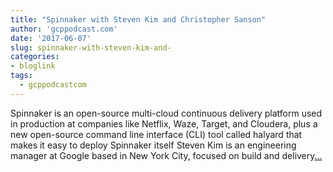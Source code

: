 ```yaml
---
title: "Spinnaker with Steven Kim and Christopher Sanson"
author: 'gcppodcast.com'
date: '2017-06-07'
slug: spinnaker-with-steven-kim-and-
categories:
- bloglink
tags:
  - gcppodcastcom
---
```


Spinnaker is an open-source multi-cloud continuous delivery platform used in production at companies like Netflix, Waze, Target, and Cloudera, plus a new open-source command line interface (CLI) tool called halyard that makes it easy to deploy Spinnaker itself Steven Kim is an engineering manager at Google based in New York City, focused on build and delivery[... <i class="fas fa-external-link-alt"></i>](https://www.gcppodcast.com/post/episode-80-spinnaker-with-steven-kim-and-christopher-sanson/)

